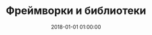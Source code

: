 ---
layout: section.njk
tags: [section, sectionName:lib]
section: lib
title: Фреймворки и библиотеки
breadcrumbName: фреймворки
seoDescription: Библиотеки и фреймворки для веб разработки
seoKeywords: фреймворки, библиотеки, веб разработка
date: 2018-01-01 01:00:00
---